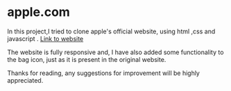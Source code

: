 # apple.com
In this project,I tried to clone apple's official website, using html ,css and javascript . 
[Link to website](https://fidalmathew.github.io/apple.com/)

The website is fully responsive and, I have also added some functionality to the bag icon, just as it is present in the original website.

Thanks for reading, any suggestions for improvement will be highly appreciated. 
